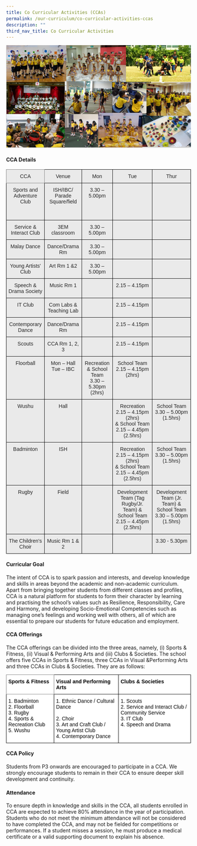 ```yaml
---
title: Co Curricular Activities (CCAs)
permalink: /our-curriculum/co-curricular-activities-ccas
description: ""
third_nav_title: Co Curricular Activities
---
```

![Co-Curricular Activities (CCAs)](/images/cca2020.png)

#### CCA Details

<style type="text/css">
.tg  {border-collapse:collapse;border-spacing:0;}
.tg td{border-color:black;border-style:solid;border-width:1px;font-family:Arial, sans-serif;font-size:14px;
  overflow:hidden;padding:10px 5px;word-break:normal;}
.tg th{border-color:black;border-style:solid;border-width:1px;font-family:Arial, sans-serif;font-size:14px;
  font-weight:normal;overflow:hidden;padding:10px 5px;word-break:normal;}
.tg .tg-ii8k{background-color:#EAEAEA;color:#222;text-align:center;vertical-align:top}
.tg .tg-6cvf{background-color:#EAEAEA;border-color:inherit;color:#222;text-align:center;vertical-align:top}
</style>
<table class="tg">
<thead>
  <tr>
    <th class="tg-6cvf">CCA</th>
    <th class="tg-ii8k">Venue</th>
    <th class="tg-ii8k">Mon</th>
    <th class="tg-ii8k">Tue</th>
    <th class="tg-ii8k">Thur</th>
  </tr>
</thead>
<tbody>
  <tr>
    <td class="tg-ii8k">Sports and Adventure Club<br> <br> <br></td>
    <td class="tg-ii8k">ISH/IBC/<br>Parade Square/field<br></td>
    <td class="tg-ii8k">3.30 – 5.00pm</td>
    <td class="tg-ii8k"></td>
    <td class="tg-ii8k"></td>
  </tr>
  <tr>
    <td class="tg-ii8k">Service &amp; Interact Club</td>
    <td class="tg-ii8k">3EM classroom</td>
    <td class="tg-ii8k">3.30 – 5.00pm</td>
    <td class="tg-ii8k"></td>
    <td class="tg-ii8k"></td>
  </tr>
  <tr>
    <td class="tg-ii8k">Malay Dance</td>
    <td class="tg-ii8k">Dance/Drama Rm</td>
    <td class="tg-ii8k">3.30 – 5.00pm</td>
    <td class="tg-ii8k"></td>
    <td class="tg-ii8k"></td>
  </tr>
  <tr>
    <td class="tg-ii8k">Young Artists' Club</td>
    <td class="tg-ii8k">Art Rm 1 &amp;2</td>
    <td class="tg-ii8k">3.30 – 5.00pm</td>
    <td class="tg-ii8k"></td>
    <td class="tg-ii8k"></td>
  </tr>
  <tr>
    <td class="tg-ii8k">Speech &amp; Drama Society</td>
    <td class="tg-ii8k">Music Rm 1</td>
    <td class="tg-ii8k"></td>
    <td class="tg-ii8k">2.15 – 4.15pm<br></td>
    <td class="tg-ii8k"></td>
  </tr>
  <tr>
    <td class="tg-ii8k">IT Club</td>
    <td class="tg-ii8k">Com Labs &amp; Teaching Lab</td>
    <td class="tg-ii8k"></td>
    <td class="tg-ii8k">2.15 – 4.15pm<br></td>
    <td class="tg-ii8k"></td>
  </tr>
  <tr>
    <td class="tg-ii8k">Contemporary Dance</td>
    <td class="tg-ii8k">Dance/Drama Rm</td>
    <td class="tg-ii8k"></td>
    <td class="tg-ii8k">2.15 – 4.15pm<br></td>
    <td class="tg-ii8k"></td>
  </tr>
  <tr>
    <td class="tg-ii8k">Scouts</td>
    <td class="tg-ii8k">CCA Rm 1, 2, 3</td>
    <td class="tg-ii8k"></td>
    <td class="tg-ii8k">2.15 – 4.15pm<br></td>
    <td class="tg-ii8k"></td>
  </tr>
  <tr>
    <td class="tg-ii8k">Floorball</td>
    <td class="tg-ii8k">Mon – Hall<br>Tue – IBC<br></td>
    <td class="tg-ii8k">Recreation &amp; School Team<br>3.30 – 5.30pm (2hrs)</td>
    <td class="tg-ii8k">School Team<br>2.15 – 4.15pm (2hrs)<br></td>
    <td class="tg-ii8k"></td>
  </tr>
  <tr>
    <td class="tg-ii8k">Wushu<br> <br></td>
    <td class="tg-ii8k">Hall</td>
    <td class="tg-ii8k"></td>
    <td class="tg-ii8k">Recreation 2.15 – 4.15pm (2hrs)<br>&amp; School Team<br>2.15 – 4.45pm (2.5hrs)<br> </td>
    <td class="tg-ii8k">School Team<br>3.30 – 5.00pm (1.5hrs)</td>
  </tr>
  <tr>
    <td class="tg-ii8k">Badminton</td>
    <td class="tg-ii8k">ISH</td>
    <td class="tg-ii8k"></td>
    <td class="tg-ii8k">Recreation 2.15 – 4.15pm (2hrs)<br>&amp; School Team<br>2.15 – 4.45pm<br>(2.5hrs)</td>
    <td class="tg-ii8k">School Team<br>3.30 – 5.00pm<br>(1.5hrs)</td>
  </tr>
  <tr>
    <td class="tg-ii8k">Rugby</td>
    <td class="tg-ii8k">Field</td>
    <td class="tg-ii8k"></td>
    <td class="tg-ii8k">Development Team (Tag Rugby/Jr. Team) &amp; School Team<br>2.15 – 4.45pm<br>(2.5hrs)</td>
    <td class="tg-ii8k">Development Team (Jr. Team) &amp; School Team<br>3.30 – 5.00pm<br>(1.5hrs)</td>
  </tr>
  <tr>
    <td class="tg-ii8k">The Children's Choir<br> </td>
    <td class="tg-ii8k">Music Rm 1 &amp; 2</td>
    <td class="tg-ii8k"></td>
    <td class="tg-ii8k"></td>
    <td class="tg-ii8k">3.30 - 5.30pm</td>
  </tr>
</tbody>
</table>

#### Curricular Goal

The intent of CCA is to spark passion and interests, and develop knowledge and skills in areas beyond the academic and non-academic curriculum. Apart from bringing together students from different classes and profiles, CCA is a natural platform for students to form their character by learning and practising the school’s values such as Resilience, Responsibility, Care and Harmony, and developing Socio-Emotional Competencies such as managing one’s feelings and working well with others, all of which are essential to prepare our students for future education and employment.

#### CCA Offerings

The CCA offerings can be divided into the three areas, namely, (i) Sports & Fitness, (ii) Visual & Performing Arts and (iii) Clubs & Societies. The school offers five CCAs in Sports & Fitness, three CCAs in Visual &Performing Arts and three CCAs in Clubs & Societies. They are as follows:

<style type="text/css">
.tg  {border-collapse:collapse;border-spacing:0;}
.tg td{border-color:black;border-style:solid;border-width:1px;font-family:Arial, sans-serif;font-size:14px;
  overflow:hidden;padding:10px 5px;word-break:normal;}
.tg th{border-color:black;border-style:solid;border-width:1px;font-family:Arial, sans-serif;font-size:14px;
  font-weight:normal;overflow:hidden;padding:10px 5px;word-break:normal;}
.tg .tg-0u8h{background-color:#FFF;border-color:inherit;color:#050505;font-weight:bold;text-align:left;vertical-align:top}
.tg .tg-s6wz{background-color:#FFF;color:#050505;text-align:left;vertical-align:top}
.tg .tg-xjv0{background-color:#FFF;color:#050505;font-weight:bold;text-align:left;vertical-align:top}
</style>
<table class="tg">
<thead>
  <tr>
    <th class="tg-0u8h">Sports &amp; Fitness</th>
    <th class="tg-xjv0">Visual and Performing Arts</th>
    <th class="tg-xjv0">Clubs &amp; Societies</th>
  </tr>
</thead>
<tbody>
  <tr>
    <td class="tg-s6wz">1.    Badminton<br>2.    Floorball<br>3.    Rugby<br>4.    Sports &amp; Recreation Club<br>5.    Wushu </td>
    <td class="tg-s6wz"><span style="background-color:initial">1.</span>     <span style="background-color:initial">Ethnic Dance / Cultural Dance</span><br><br>2.     Choir<br>3.     Art and Craft Club / Young Artist Club<br>4.    Contemporary Dance</td>
    <td class="tg-s6wz">1.  Scouts<br>2.  Service and Interact Club / Community Service<br>3.  IT Club<br>4.  Speech and Drama<br> </td>
  </tr>
</tbody>
</table>

#### CCA Policy
Students from P3 onwards are encouraged to participate in a CCA. We strongly encourage students to remain in their CCA to ensure deeper skill development and continuity.

#### Attendance
To ensure depth in knowledge and skills in the CCA, all students enrolled in CCA are expected to achieve 80% attendance in the year of participation. Students who do not meet the minimum attendance will not be considered to have completed the CCA, and may not be fielded for competitions or performances. If a student misses a session, he must produce a medical certificate or a valid supporting document to explain his absence.
